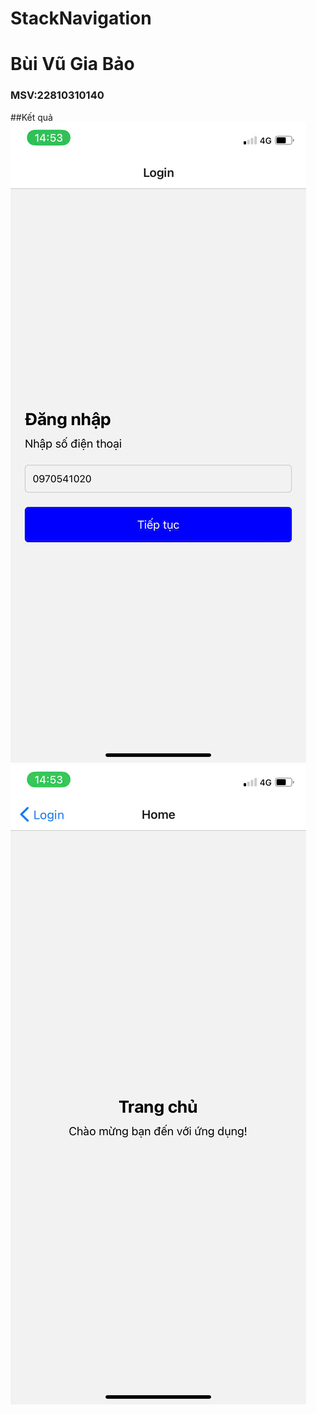 # StackNavigation
# Bùi Vũ Gia Bảo
### MSV:22810310140
##Kết quả
![Hinh anh 01](SN1.jpg)
![Hinh anh 02](SN2.jpg)
